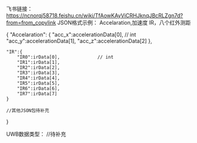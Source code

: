 飞书链接：https://ncnorqj58718.feishu.cn/wiki/TfAowKAyViCRHJknqJBcRLZgn7d?from=from_copylink
JSON格式示例：
Accelaration,加速度
IR，八个红外测距


{
    "Accelaration": { 
        "acc_x":accelerationData[0],  // int
        "acc_y":accelerationData[1],
        "acc_z":accelerationData[2]
    },

    "IR":{
        "IR0":irData[0],              // int
        "IR1":irData[1],
        "IR2":irData[2],
        "IR3":irData[3],
        "IR4":irData[4],
        "IR5":irData[5],
        "IR6":irData[6],
        "IR7":irData[7]
    }

    //其他JSON包待补充
}

UWB数据类型：
//待补充
